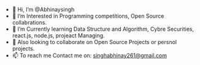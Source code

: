 
- 👋 Hi, I’m @Abhinaysingh
- 👀 I’m Interested in Programming competitions, Open Source collabrations.
- 🌱 I’m Currently learning Data Structure and Algorithm, Cybre Securities, react.js, node.js, projeact Managing.
- 💞️ Also looking to collaborate on Open Source Projects or persnol projects.
- 📫 To reach me Contact me on: singhabhinay261@gmail.com
  

<!---
Abhinaysingh09/Abhinaysingh09 is a ✨ special ✨ repository because its `README.md` (this file) appears on your GitHub profile.
You can click the Preview link to take a look at your changes.
--->
